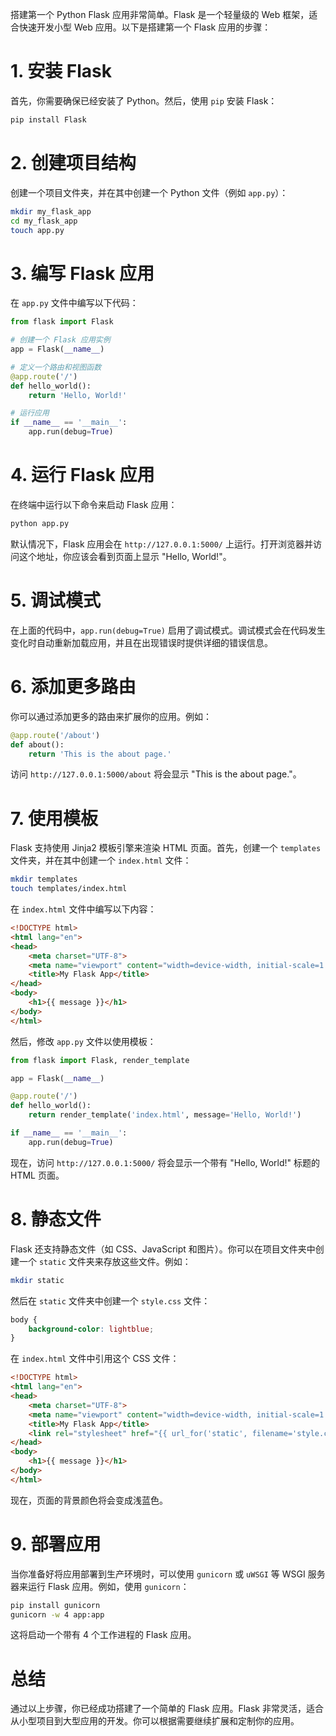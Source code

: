 搭建第一个 Python Flask 应用非常简单。Flask 是一个轻量级的 Web 框架，适合快速开发小型 Web 应用。以下是搭建第一个 Flask 应用的步骤：

# 1. 安装 Flask

首先，你需要确保已经安装了 Python。然后，使用 `pip` 安装 Flask：

```bash
pip install Flask
```

# 2. 创建项目结构

创建一个项目文件夹，并在其中创建一个 Python 文件（例如 `app.py`）：

```bash
mkdir my_flask_app
cd my_flask_app
touch app.py
```

# 3. 编写 Flask 应用

在 `app.py` 文件中编写以下代码：

```python
from flask import Flask

# 创建一个 Flask 应用实例
app = Flask(__name__)

# 定义一个路由和视图函数
@app.route('/')
def hello_world():
    return 'Hello, World!'

# 运行应用
if __name__ == '__main__':
    app.run(debug=True)
```

# 4. 运行 Flask 应用

在终端中运行以下命令来启动 Flask 应用：

```python
python app.py
```

默认情况下，Flask 应用会在 `http://127.0.0.1:5000/` 上运行。打开浏览器并访问这个地址，你应该会看到页面上显示 "Hello, World!"。

# 5. 调试模式

在上面的代码中，`app.run(debug=True)` 启用了调试模式。调试模式会在代码发生变化时自动重新加载应用，并且在出现错误时提供详细的错误信息。

# 6. 添加更多路由

你可以通过添加更多的路由来扩展你的应用。例如：

```python
@app.route('/about')
def about():
    return 'This is the about page.'
```

访问 `http://127.0.0.1:5000/about` 将会显示 "This is the about page."。

# 7. 使用模板

Flask 支持使用 Jinja2 模板引擎来渲染 HTML 页面。首先，创建一个 `templates` 文件夹，并在其中创建一个 `index.html` 文件：

```bash
mkdir templates
touch templates/index.html
```

在 `index.html` 文件中编写以下内容：

```html
<!DOCTYPE html>
<html lang="en">
<head>
    <meta charset="UTF-8">
    <meta name="viewport" content="width=device-width, initial-scale=1.0">
    <title>My Flask App</title>
</head>
<body>
    <h1>{{ message }}</h1>
</body>
</html>
```

然后，修改 `app.py` 文件以使用模板：

```python
from flask import Flask, render_template

app = Flask(__name__)

@app.route('/')
def hello_world():
    return render_template('index.html', message='Hello, World!')

if __name__ == '__main__':
    app.run(debug=True)
```

现在，访问 `http://127.0.0.1:5000/` 将会显示一个带有 "Hello, World!" 标题的 HTML 页面。

# 8. 静态文件

Flask 还支持静态文件（如 CSS、JavaScript 和图片）。你可以在项目文件夹中创建一个 `static` 文件夹来存放这些文件。例如：

```bash
mkdir static
```

然后在 `static` 文件夹中创建一个 `style.css` 文件：

```css
body {
    background-color: lightblue;
}
```

在 `index.html` 文件中引用这个 CSS 文件：

```html
<!DOCTYPE html>
<html lang="en">
<head>
    <meta charset="UTF-8">
    <meta name="viewport" content="width=device-width, initial-scale=1.0">
    <title>My Flask App</title>
    <link rel="stylesheet" href="{{ url_for('static', filename='style.css') }}">
</head>
<body>
    <h1>{{ message }}</h1>
</body>
</html>
```

现在，页面的背景颜色将会变成浅蓝色。

# 9. 部署应用

当你准备好将应用部署到生产环境时，可以使用 `gunicorn` 或 `uWSGI` 等 WSGI 服务器来运行 Flask 应用。例如，使用 `gunicorn`：

```bash
pip install gunicorn
gunicorn -w 4 app:app
```

这将启动一个带有 4 个工作进程的 Flask 应用。

# 总结
通过以上步骤，你已经成功搭建了一个简单的 Flask 应用。Flask 非常灵活，适合从小型项目到大型应用的开发。你可以根据需要继续扩展和定制你的应用。
